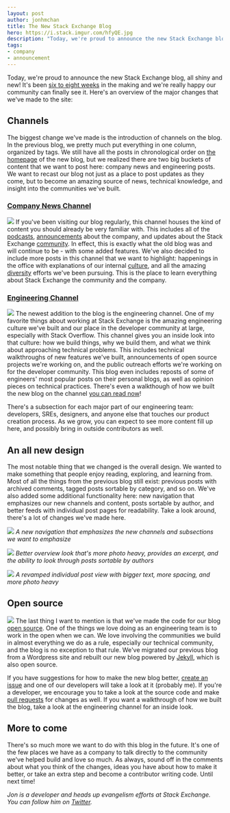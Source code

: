 ```yaml
---
layout: post
author: jonhmchan
title: The New Stack Exchange Blog
hero: https://i.stack.imgur.com/hfyQE.jpg
description: "Today, we're proud to announce the new Stack Exchange blog, all shiny and new! It's been six to eight weeks in the making and we're really happy to have you all see it. Get a run down of all the new changes we've made!"
tags:
- company
- announcement
---
```


Today, we're proud to announce the new Stack Exchange blog, all shiny and new! It's been [six to eight weeks](http://meta.stackexchange.com/a/19514/242868) in the making and we're really happy our community can finally see it. Here's an overview of the major changes that we've made to the site:

## Channels
The biggest change we've made is the introduction of channels on the blog. In the previous blog, we pretty much put everything in one column, organized by tags. We still have all the posts in chronological order on [the homepage](http://blog.stackexchange.com/) of the new blog, but we realized there are two big buckets of content that we want to post here: company news and engineering posts. We want to recast our blog not just as a place to post updates as they come, but to become an amazing source of news, technical knowledge, and insight into the communities we've built.

### [Company News Channel](http://blog.stackexchange.com/company)
![](https://i.stack.imgur.com/l5ilk.jpg)
If you've been visiting our blog regularly, this channel houses the kind of content you should already be very familiar with. This includes all of the [podcasts](http://blog.stackexchange.com/company/podcasts), [announcements](http://blog.stackexchange.com/company/announcements) about the company, and updates about the Stack Exchange [community](http://blog.stackexchange.com/company/community). In effect, this is exactly what the old blog was and will continue to be - with some added features. We've also decided to include more posts in this channel that we want to highlight: happenings in the office with explanations of our internal [culture](http://blog.stackexchange.com/company/community), and all the amazing [diversity](http://blog.stackexchange.com/company/diversity) efforts we've been pursuing. This is the place to learn everything about Stack Exchange the community and the company.

### [Engineering Channel](http://blog.stackexchange.com/engineering)
![](https://i.stack.imgur.com/XLXZY.jpg)
The newest addition to the blog is the engineering channel. One of my favorite things about working at Stack Exchange is the amazing engineering culture we've built and our place in the developer community at large, especially with Stack Overflow. This channel gives you an inside look into that culture: how we build things, why we build them, and what we think about approaching technical problems. This includes technical walkthroughs of new features we've built, announcements of open source projects we're working on, and the public outreach efforts we're working on for the developer community. This blog even includes reposts of some of engineers' most popular posts on their personal blogs, as well as opinion pieces on technical practices. There's even a walkthough of how we built the new blog on the channel [you can read now](http://blog.stackexchange.com/2015/07/how-we-built-our-blog/)!

There's a subsection for each major part of our engineering team: developers, SREs, designers, and anyone else that touches our product creation process. As we grow, you can expect to see more content fill up here, and possibly bring in outside contributors as well.

## An all new design
The most notable thing that we changed is the overall design. We wanted to make something that people enjoy reading, exploring, and learning from. Most of all the things from the previous blog still exist: previous posts with archived comments, tagged posts sortable by category, and so on. We've also added some additional functionality here: new navigation that emphasizes our new channels and content, posts sortable by author, and better feeds with individual post pages for readability. Take a look around, there's a lot of changes we've made here.


![](https://i.stack.imgur.com/jfB91.png)
*A new navigation that emphasizes the new channels and subsections we want to emphasize*


![](https://i.stack.imgur.com/fdA9K.png)
*Better overview look that's more photo heavy, provides an excerpt, and the ability to look through posts sortable by authors*


![](https://i.stack.imgur.com/gu34P.png)
*A revamped individual post view with bigger text, more spacing, and more photo heavy*


## Open source
![](https://i.stack.imgur.com/ggOC0.png)
The last thing I want to mention is that we've made the code for our blog [open source](https://github.com/StackExchange/blog). One of the things we love doing as an engineering team is to work in the open when we can. We love involving the communities we build in almost everything we do as a rule, especially our technical community, and the blog is no exception to that rule. We've migrated our previous blog from a Wordpress site and rebuilt our new blog powered by [Jekyll](http://jekyllrb.com/), which is also open source.

If you have suggestions for how to make the new blog better, [create an issue](https://github.com/StackExchange/blog/issues) and one of our developers will take a look at it (probably me). If you're a developer, we encourage you to take a look at the source code and make [pull requests](https://github.com/StackExchange/blog/pulls) for changes as well. If you want a walkthrough of how we built the blog, take a look at the engineering channel for an inside look.

## More to come
There's so much more we want to do with this blog in the future. It's one of the few places we have as a company to talk directly to the community we've helped build and love so much. As always, sound off in the comments about what you think of the changes, ideas you have about how to make it better, or take an extra step and become a contributor writing code. Until next time!

*Jon is a developer and heads up evangelism efforts at Stack Exchange. You can follow him on [Twitter](https://twitter.com/jonhmchan).*
